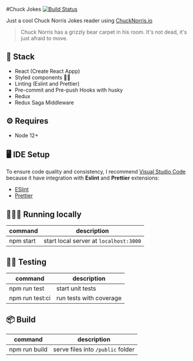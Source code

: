 #Chuck Jokes
[![Build Status](https://travis-ci.com/rogerramosme/chuck-jokes.svg?branch=master)](https://travis-ci.com/rogerramosme/chuck-jokes)

Just a cool Chuck Norris Jokes reader using [ChuckNorris.io](https://api.chucknorris.io/)

> Chuck Norris has a grizzly bear carpet in his room.
> It's not dead, it's just afraid to move.

## 🚀 Stack

- React (Create React Appp)
- Styled components 💅🏽
- Linting (Eslint and Prettier)
- Pre-commit and Pre-push Hooks with husky
- Redux
- Redux Saga Middleware

## ⚙️ Requires

- Node 12+

## 🖥 IDE Setup

To ensure code quality and consistency, I recommend [Visual Studio Code](https://code.visualstudio.com/download) because it have integration with **Eslint** and **Prettier** extensions:

- [ESlint](https://marketplace.visualstudio.com/items?itemName=dbaeumer.vscode-eslint)
- [Prettier](https://marketplace.visualstudio.com/items?itemName=esbenp.prettier-vscode)

## 🏃🏽‍♂️ Running locally

| command   | description                            |
| --------- | -------------------------------------- |
| npm start | start local server at `localhost:3000` |

## 👨‍🔬 Testing

| command         | description             |
| --------------- | ----------------------- |
| npm run test    | start unit tests        |
| npm run test:ci | run tests with coverage |

## 📦 Build

| command       | description                       |
| ------------- | --------------------------------- |
| npm run build | serve files into `/public` folder |
